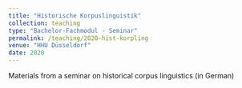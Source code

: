 ```yaml
---
title: "Historische Korpuslinguistik"
collection: teaching
type: "Bachelor-Fachmodul - Seminar"
permalink: /teaching/2020-hist-korpling
venue: "HHU Düsseldorf"
date: 2020
---
```


Materials from a seminar on historical corpus linguistics (in German)
